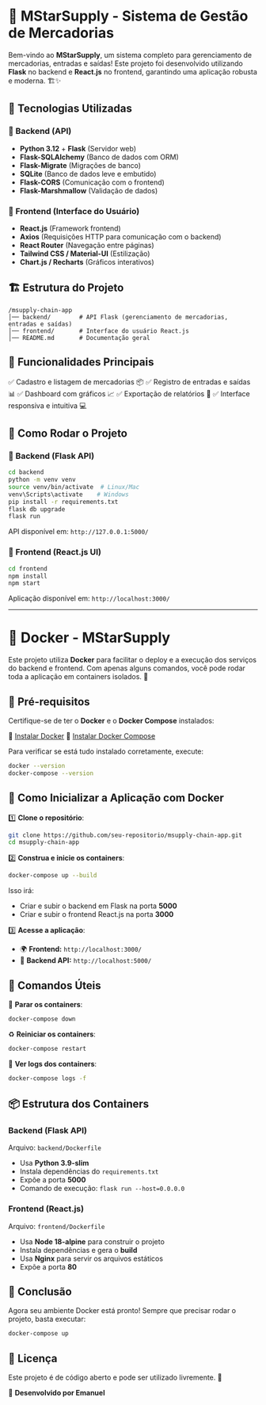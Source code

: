 # 🚀 MStarSupply - Sistema de Gestão de Mercadorias

Bem-vindo ao **MStarSupply**, um sistema completo para gerenciamento de mercadorias, entradas e saídas! Este projeto foi desenvolvido utilizando **Flask** no backend e **React.js** no frontend, garantindo uma aplicação robusta e moderna. 🏗️✨

## 📌 Tecnologias Utilizadas

### 🔹 Backend (API)

- **Python 3.12** + **Flask** (Servidor web)
- **Flask-SQLAlchemy** (Banco de dados com ORM)
- **Flask-Migrate** (Migrações de banco)
- **SQLite** (Banco de dados leve e embutido)
- **Flask-CORS** (Comunicação com o frontend)
- **Flask-Marshmallow** (Validação de dados)

### 🔹 Frontend (Interface do Usuário)

- **React.js** (Framework frontend)
- **Axios** (Requisições HTTP para comunicação com o backend)
- **React Router** (Navegação entre páginas)
- **Tailwind CSS / Material-UI** (Estilização)
- **Chart.js / Recharts** (Gráficos interativos)

## 🏗️ Estrutura do Projeto

```
/msupply-chain-app
│── backend/        # API Flask (gerenciamento de mercadorias, entradas e saídas)
│── frontend/       # Interface do usuário React.js
│── README.md       # Documentação geral
```

## 🔄 Funcionalidades Principais

✅ Cadastro e listagem de mercadorias 📦
✅ Registro de entradas e saídas 📊
✅ Dashboard com gráficos 📈
✅ Exportação de relatórios 📑
✅ Interface responsiva e intuitiva 💻

## 🏁 Como Rodar o Projeto

### 🔹 Backend (Flask API)

```bash
cd backend
python -m venv venv
source venv/bin/activate  # Linux/Mac
venv\Scripts\activate    # Windows
pip install -r requirements.txt
flask db upgrade
flask run
```

API disponível em: `http://127.0.0.1:5000/`

### 🔹 Frontend (React.js UI)

```bash
cd frontend
npm install
npm start
```

Aplicação disponível em: `http://localhost:3000/`

---

# 🐳 Docker - MStarSupply

Este projeto utiliza **Docker** para facilitar o deploy e a execução dos serviços do backend e frontend. Com apenas alguns comandos, você pode rodar toda a aplicação em containers isolados. 🚀

## 📌 Pré-requisitos

Certifique-se de ter o **Docker** e o **Docker Compose** instalados:

🔹 [Instalar Docker](https://docs.docker.com/get-docker/)
🔹 [Instalar Docker Compose](https://docs.docker.com/compose/install/)

Para verificar se está tudo instalado corretamente, execute:

```bash
docker --version
docker-compose --version
```

## 🚀 Como Inicializar a Aplicação com Docker

1️⃣ **Clone o repositório**:

```bash
git clone https://github.com/seu-repositorio/msupply-chain-app.git
cd msupply-chain-app
```

2️⃣ **Construa e inicie os containers**:

```bash
docker-compose up --build
```

Isso irá:

- Criar e subir o backend em Flask na porta **5000**
- Criar e subir o frontend React.js na porta **3000**

3️⃣ **Acesse a aplicação**:

- 🌍 **Frontend:** `http://localhost:3000/`
- 🔗 **Backend API:** `http://localhost:5000/`

## 🔄 Comandos Úteis

🛑 **Parar os containers**:

```bash
docker-compose down
```

♻️ **Reiniciar os containers**:

```bash
docker-compose restart
```

📜 **Ver logs dos containers**:

```bash
docker-compose logs -f
```

## 📦 Estrutura dos Containers

### **Backend (Flask API)**

Arquivo: `backend/Dockerfile`

- Usa **Python 3.9-slim**
- Instala dependências do `requirements.txt`
- Expõe a porta **5000**
- Comando de execução: `flask run --host=0.0.0.0`

### **Frontend (React.js)**

Arquivo: `frontend/Dockerfile`

- Usa **Node 18-alpine** para construir o projeto
- Instala dependências e gera o **build**
- Usa **Nginx** para servir os arquivos estáticos
- Expõe a porta **80**

## 🎯 Conclusão

Agora seu ambiente Docker está pronto! Sempre que precisar rodar o projeto, basta executar:

```bash
docker-compose up
```

## 📜 Licença

Este projeto é de código aberto e pode ser utilizado livremente. 📄

🚀 **Desenvolvido por Emanuel**
